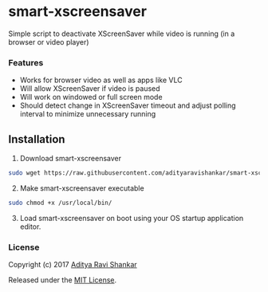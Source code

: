 # smart-xscreensaver
Simple script to deactivate XScreenSaver while video is running (in a browser or video player)

### Features
* Works for browser video as well as apps like VLC
* Will allow XScreenSaver if video is paused
* Will work on windowed or full screen mode
* Should detect change in XScreenSaver timeout and adjust polling interval to minimize unnecessary running

## Installation 

1. Download smart-xscreensaver

```bash
sudo wget https://raw.githubusercontent.com/adityaravishankar/smart-xscreensaver/master/smart-xscreensaver -O /usr/local/bin/
```

2. Make smart-xscreensaver executable
```bash
sudo chmod +x /usr/local/bin/
```

3. Load smart-xscreensaver on boot using your OS startup application editor.

### License

Copyright (c) 2017 [Aditya Ravi Shankar](https://www.adityaravishankar.com)

Released under the [MIT License](https://github.com/adityaravishankar/smart-xscreensaver/blob/master/LICENSE).